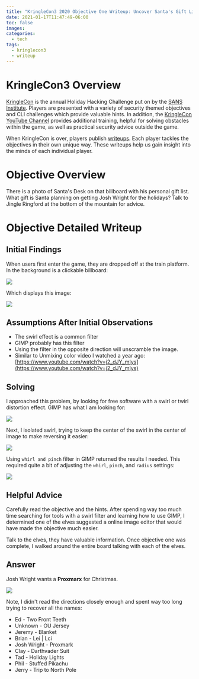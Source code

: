 ```yaml
---
title: "KringleCon3 2020 Objective One Writeup: Uncover Santa's Gift List"
date: 2021-01-17T11:47:49-06:00
toc: false
images:
categories:
  - tech
tags: 
  - kringlecon3
  - writeup
---
```


# KringleCon3 Overview

[KringleCon](https://holidayhackchallenge.com/) is the annual Holiday Hacking Challenge put on by the [SANS Institute](https://www.sans.org/).  Players are presented with a variety of security themed objectives and CLI challenges which provide valuable hints. In addition, the [KringleCon YouTube Channel](https://www.youtube.com/channel/UCNiR-C_VXv_TCFgww5Vczag) provides additional training, helpful for solving obstacles within the game, as well as practical security advice outside the game.

When KringleCon is over, players publish [writeups](https://docs.google.com/forms/d/e/1FAIpQLSf5slJuVpUT89RtQUEjy85HmAs7acNniFH4ohUdRqORrrMKHQ/viewform).  Each player tackles the objectives in their own unique way. These writeups help us gain insight into the minds of each individual player.  

# Objective Overview

There is a photo of Santa's Desk on that billboard with his personal gift list. What gift is Santa planning on getting Josh Wright for the holidays? Talk to Jingle Ringford at the bottom of the mountain for advice.

# Objective Detailed Writeup

## Initial Findings

When users first enter the game, they are dropped off at the train platform.  In the background is a clickable billboard:

![](/images/2020-12-20-12-16-46.png)

Which displays this image:

![](/images/2020-12-20-12-17-45.png)


## Assumptions After Initial Observations

* The swirl effect is a common filter
* GIMP probably has this filter
* Using the filter in the opposite direction will unscramble the image.
* Similar to Unmixing color video I watched a year ago: [https://www.youtube.com/watch?v=j2_dJY_mIys](https://www.youtube.com/watch?v=j2_dJY_mIys)


## Solving

I approached this problem, by looking for free software with a swirl or twirl distortion effect.   GIMP has what I am looking for:

![](/images/2020-12-20-12-35-18.png)

Next, I isolated swirl, trying to keep the center of the swirl in the center of image to make reversing it easier:

![](/images/2020-12-20-12-33-02.png)

Using `whirl and pinch` filter in GIMP returned the results I needed.  This required quite a bit of adjusting the `whirl`, `pinch`, and `radius` settings:

![](/images/2020-12-20-12-42-29.png)

## Helpful Advice

Carefully read the objective and the hints.  After spending way too much time searching for tools with a swirl filter and learning how to use GIMP, I determined one of the elves suggested a online image editor that would have made the objective much easier.

Talk to the elves, they have valuable information.   Once objective one was complete, I walked around the entire board talking with each of the elves.

## Answer

Josh Wright wants a **Proxmarx** for Christmas. 

![](/images/2020-12-20-13-38-39.png)

Note, I didn't read the directions closely enough and spent way too long trying to recover all the names:

- Ed - Two Front Teeth
- Unknown - OU Jersey
- Jeremy - Blanket
- Brian - Lei | Lci
- Josh Wright - Proxmark
- Clay - Darthvader Suit
- Tad - Holiday Lights
- Phil - Stuffed Pikachu
- Jerry - Trip to North Pole


